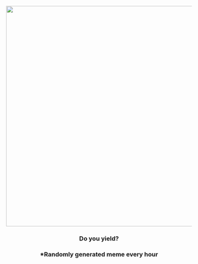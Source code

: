 <p align="center">
        <img src="https://i.redd.it/2dkn3pf8k4t91.gif" width="600" height="600">
        </p>
        <h3 align="center">Do you yield?</h3>
        <h3 align="center">*Randomly generated meme every hour</h3>
    